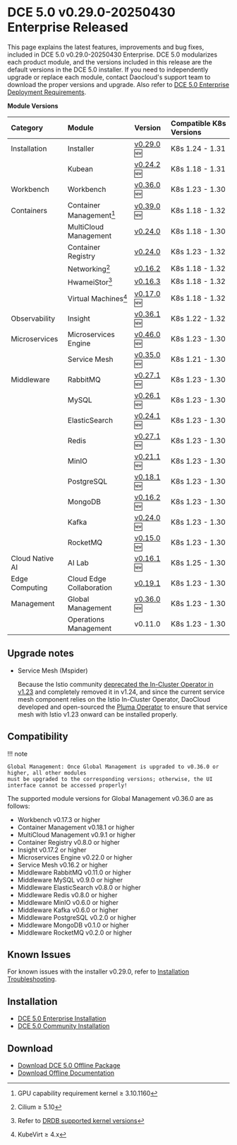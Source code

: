 # DCE 5.0 v0.29.0-20250430 Enterprise Released

This page explains the latest features, improvements and bug fixes, included in DCE 5.0 v0.29.0-20250430 Enterprise.
DCE 5.0 modularizes each product module, and the versions included in this release are the default versions
in the DCE 5.0 installer. If you need to independently upgrade or replace each module, contact
Daocloud's support team to download the proper versions and upgrade. Also refer to
[DCE 5.0 Enterprise Deployment Requirements](../../install/commercial/deploy-requirements.md).

**Module Versions**

| Category | Module | Version | Compatible K8s Versions |
| :--- | :---- | :--- | :------------ |
| Installation | Installer | [v0.29.0](../../install/release-notes.md#v0290) :new: | K8s 1.24 - 1.31 |
| | Kubean | [v0.24.2](https://github.com/kubean-io/kubean/releases) :new: | K8s 1.18 - 1.31 |
| Workbench | Workbench | [v0.36.0](../../amamba/intro/release-notes.md#v0360) :new: | K8s 1.23 - 1.30 |
| Containers | Container Management[^1] | [v0.39.0](../../kpanda/intro/release-notes.md#v0390) :new: | K8s 1.18 - 1.32 |
| | MultiCloud Management | [v0.24.0](../../kairship/intro/release-notes.md#v0240) | K8s 1.18 - 1.30 |
| | Container Registry | [v0.24.0](../../kangaroo/intro/release-notes.md#v0240) | K8s 1.23 - 1.32 |
| | Networking[^2] | [v0.16.2](../../network/intro/release-notes.md#v0162) | K8s 1.18 - 1.32 |
| | HwameiStor[^3] | [v0.16.3](../../storage/hwameistor/release-notes.md#v0163) | K8s 1.18 - 1.32 |
| | Virtual Machines[^4] | [v0.17.0](../../virtnest/intro/release-notes.md#v0170) :new: | K8s 1.18 - 1.32 |
| Observability | Insight | [v0.36.1](../../insight/intro/release-notes.md#v0360) :new: | K8s 1.22 - 1.32 |
| Microservices | Microservices Engine | [v0.46.0](../../skoala/intro/release-notes.md#v0460) :new: | K8s 1.23 - 1.30 |
| | Service Mesh | [v0.35.0](../../mspider/intro/release-notes.md#v0350) :new: | K8s 1.21 - 1.30 |
| Middleware | RabbitMQ | [v0.27.1](../../middleware/rabbitmq/release-notes.md#v0271) :new: | K8s 1.23 - 1.30 |
| | MySQL | [v0.26.1](../../middleware/mysql/release-notes.md#v0261) :new: | K8s 1.23 - 1.30 |
| | ElasticSearch | [v0.24.1](../../middleware/elasticsearch/release-notes.md#v0241) :new: | K8s 1.23 - 1.30 |
| | Redis | [v0.27.1](../../middleware/redis/release-notes.md#v0271) :new: | K8s 1.23 - 1.30 |
| | MinIO | [v0.21.1](../../middleware/minio/release-notes.md#v0211) :new: | K8s 1.23 - 1.30 |
| | PostgreSQL | [v0.18.1](../../middleware/postgresql/release-notes.md#v0181) :new: | K8s 1.23 - 1.30 |
| | MongoDB | [v0.16.2](../../middleware/mongodb/release-notes.md#v0162) :new: | K8s 1.23 - 1.30 |
| | Kafka | [v0.24.0](../../middleware/kafka/release-notes.md#v0240) :new: | K8s 1.23 - 1.30 |
| | RocketMQ | [v0.15.0](../../middleware/rocketmq/release-notes.md#v0150) :new: | K8s 1.23 - 1.30 |
| Cloud Native AI| AI Lab | [v0.16.1](../../baize/intro/release-notes.md#v0161) :new: | K8s 1.25 - 1.30 |
| Edge Computing | Cloud Edge Collaboration | [v0.19.1](../../kant/intro/release-notes.md#v0190) | K8s 1.23 - 1.30 |
| Management | Global Management | [v0.36.0](../../ghippo/intro/release-notes.md#v0360) :new: | K8s 1.23 - 1.30 |
| | Operations Management | v0.11.0 | K8s 1.23 - 1.30 |

[^1]: GPU capability requirement kernel ≥ 3.10.1160
[^2]: Cilium ≥ 5.10
[^3]: Refer to [DRDB supported kernel versions](../../storage/hwameistor/intro/drbd-support.md)
[^4]: KubeVirt ≥ 4.x

## Upgrade notes

- Service Mesh (Mspider)

    Because the Istio community
    [deprecated the In-Cluster Operator in v1.23](https://istio.io/latest/zh/blog/2024/in-cluster-operator-deprecation-announcement/)
    and completely removed it in v1.24, and since the current service mesh component relies on the Istio In-Cluster Operator,
    DaoCloud developed and open-sourced the [Pluma Operator](https://github.com/pluma-tools/pluma-operator)
    to ensure that service mesh with Istio v1.23 onward can be installed properly.

## Compatibility

!!! note

    Global Management: Once Global Management is upgraded to v0.36.0 or higher, all other modules
    must be upgraded to the corresponding versions; otherwise, the UI interface cannot be accessed properly!

The supported module versions for Global Management v0.36.0 are as follows:

- Workbench v0.17.3 or higher
- Container Management v0.18.1 or higher
- MultiCloud Management v0.9.1 or higher
- Container Registry v0.8.0 or higher
- Insight v0.17.2 or higher
- Microservices Engine v0.22.0 or higher
- Service Mesh v0.16.2 or higher
- Middleware RabbitMQ v0.11.0 or higher
- Middleware MySQL v0.9.0 or higher
- Middleware ElasticSearch v0.8.0 or higher
- Middleware Redis v0.8.0 or higher
- Middleware MinIO v0.6.0 or higher
- Middleware Kafka v0.6.0 or higher
- Middleware PostgreSQL v0.2.0 or higher
- Middleware MongoDB v0.1.0 or higher
- Middleware RocketMQ v0.2.0 or higher

## Known Issues

For known issues with the installer v0.29.0, refer to [Installation Troubleshooting](../../install/faq.md).

## Installation

- [DCE 5.0 Enterprise Installation](../../install/commercial/deploy-arch.md)
- [DCE 5.0 Community Installation](../../install/community/resources.md)

## Download

- [Download DCE 5.0 Offline Package](../../download/index.md)
- [Download Offline Documentation](../../download/index.md#download-offline-documentation)

